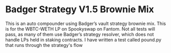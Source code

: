 
# Badger Strategy V1.5 Brownie Mix

This is an auto compounder using Badger’s vault strategy brownie mix. This is for the WBTC-WETH LP on Spookyswap on Fantom. Not all tests will pass, as many of them use Badger’s strategy resolver, which does not handle LPs held in staking contracts. I have written a test called pound.py that runs through the strategy's flow
